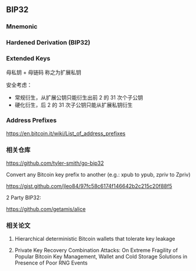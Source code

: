 ## BIP32

### Mnemonic

### Hardened Derivation (BIP32)

### Extended Keys

母私钥 + 母链码 称之为扩展私钥

安全考虑：

+ 常规衍生，从扩展公钥只能衍生出前 2 的 31 次个子公钥
+ 硬化衍生，后 2 的 31 次子公钥只能从扩展私钥衍生

### Address Prefixes

https://en.bitcoin.it/wiki/List_of_address_prefixes

### 相关仓库

https://github.com/tyler-smith/go-bip32

Convert any Bitcoin key prefix to another (e.g.: xpub to ypub, zpriv to Zpriv)

https://gist.github.com/jleo84/97fc58c6174f146642b2c215c20f88f5

2 Party BIP32:

https://github.com/getamis/alice

### 相关论文

1. Hierarchical deterministic Bitcoin wallets that tolerate key leakage

2. Private Key Recovery Combination Attacks: On Extreme Fragility of Popular Bitcoin Key Management, Wallet and Cold Storage Solutions in Presence of Poor RNG Events